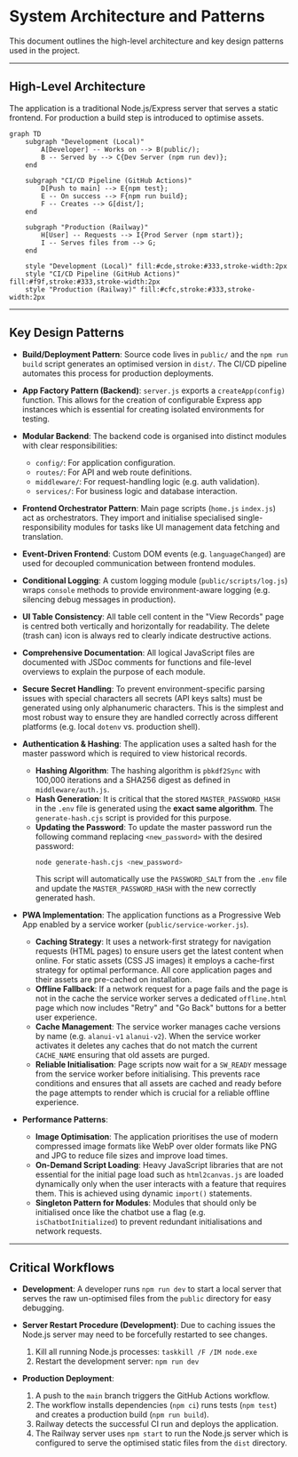 <!-- Alan UI - systemPatterns.md | 10th July 2025, WJW -->

# System Architecture and Patterns

This document outlines the high-level architecture and key design patterns used in the project.

---

## High-Level Architecture

The application is a traditional Node.js/Express server that serves a static frontend. For production a build step is introduced to optimise assets.

```mermaid
graph TD
    subgraph "Development (Local)"
        A[Developer] -- Works on --> B(public/);
        B -- Served by --> C{Dev Server (npm run dev)};
    end

    subgraph "CI/CD Pipeline (GitHub Actions)"
        D[Push to main] --> E{npm test};
        E -- On success --> F{npm run build};
        F -- Creates --> G[dist/];
    end

    subgraph "Production (Railway)"
        H[User] -- Requests --> I{Prod Server (npm start)};
        I -- Serves files from --> G;
    end

    style "Development (Local)" fill:#cde,stroke:#333,stroke-width:2px
    style "CI/CD Pipeline (GitHub Actions)" fill:#f9f,stroke:#333,stroke-width:2px
    style "Production (Railway)" fill:#cfc,stroke:#333,stroke-width:2px
```

---

## Key Design Patterns

-   **Build/Deployment Pattern**: Source code lives in `public/` and the `npm run build` script generates an optimised version in `dist/`. The CI/CD pipeline automates this process for production deployments.

-   **App Factory Pattern (Backend)**: `server.js` exports a `createApp(config)` function. This allows for the creation of configurable Express app instances which is essential for creating isolated environments for testing.

-   **Modular Backend**: The backend code is organised into distinct modules with clear responsibilities:
    -   `config/`: For application configuration.
    -   `routes/`: For API and web route definitions.
    -   `middleware/`: For request-handling logic (e.g. auth validation).
    -   `services/`: For business logic and database interaction.

-   **Frontend Orchestrator Pattern**: Main page scripts (`home.js` `index.js`) act as orchestrators. They import and initialise specialised single-responsibility modules for tasks like UI management data fetching and translation.

-   **Event-Driven Frontend**: Custom DOM events (e.g. `languageChanged`) are used for decoupled communication between frontend modules.

-   **Conditional Logging**: A custom logging module (`public/scripts/log.js`) wraps `console` methods to provide environment-aware logging (e.g. silencing debug messages in production).

-   **UI Table Consistency**: All table cell content in the "View Records" page is centred both vertically and horizontally for readability. The delete (trash can) icon is always red to clearly indicate destructive actions.
-   **Comprehensive Documentation**: All logical JavaScript files are documented with JSDoc comments for functions and file-level overviews to explain the purpose of each module.

-   **Secure Secret Handling**: To prevent environment-specific parsing issues with special characters all secrets (API keys salts) must be generated using only alphanumeric characters. This is the simplest and most robust way to ensure they are handled correctly across different platforms (e.g. local `dotenv` vs. production shell).

-   **Authentication & Hashing**: The application uses a salted hash for the master password which is required to view historical records.
    -   **Hashing Algorithm**: The hashing algorithm is `pbkdf2Sync` with 100,000 iterations and a SHA256 digest as defined in `middleware/auth.js`.
    -   **Hash Generation**: It is critical that the stored `MASTER_PASSWORD_HASH` in the `.env` file is generated using the **exact same algorithm**. The `generate-hash.cjs` script is provided for this purpose.
    -   **Updating the Password**: To update the master password run the following command replacing `<new_password>` with the desired password:
        ```bash
        node generate-hash.cjs <new_password>
        ```
        This script will automatically use the `PASSWORD_SALT` from the `.env` file and update the `MASTER_PASSWORD_HASH` with the new correctly generated hash.

-   **PWA Implementation**: The application functions as a Progressive Web App enabled by a service worker (`public/service-worker.js`).
    -   **Caching Strategy**: It uses a network-first strategy for navigation requests (HTML pages) to ensure users get the latest content when online. For static assets (CSS JS images) it employs a cache-first strategy for optimal performance. All core application pages and their assets are pre-cached on installation.
    -   **Offline Fallback**: If a network request for a page fails and the page is not in the cache the service worker serves a dedicated `offline.html` page which now includes "Retry" and "Go Back" buttons for a better user experience.
    -   **Cache Management**: The service worker manages cache versions by name (e.g. `alanui-v1` `alanui-v2`). When the service worker activates it deletes any caches that do not match the current `CACHE_NAME` ensuring that old assets are purged.
    -   **Reliable Initialisation**: Page scripts now wait for a `SW_READY` message from the service worker before initialising. This prevents race conditions and ensures that all assets are cached and ready before the page attempts to render which is crucial for a reliable offline experience.

-   **Performance Patterns**:
    -   **Image Optimisation**: The application prioritises the use of modern compressed image formats like WebP over older formats like PNG and JPG to reduce file sizes and improve load times.
    -   **On-Demand Script Loading**: Heavy JavaScript libraries that are not essential for the initial page load such as `html2canvas.js` are loaded dynamically only when the user interacts with a feature that requires them. This is achieved using dynamic `import()` statements.
    -   **Singleton Pattern for Modules**: Modules that should only be initialised once like the chatbot use a flag (e.g. `isChatbotInitialized`) to prevent redundant initialisations and network requests.

---

## Critical Workflows

-   **Development**: A developer runs `npm run dev` to start a local server that serves the raw un-optimised files from the `public` directory for easy debugging.

-   **Server Restart Procedure (Development)**: Due to caching issues the Node.js server may need to be forcefully restarted to see changes.
    1.  Kill all running Node.js processes: `taskkill /F /IM node.exe`
    2.  Restart the development server: `npm run dev`

-   **Production Deployment**:
    1.  A push to the `main` branch triggers the GitHub Actions workflow.
    2.  The workflow installs dependencies (`npm ci`) runs tests (`npm test`) and creates a production build (`npm run build`).
    3.  Railway detects the successful CI run and deploys the application.
    4.  The Railway server uses `npm start` to run the Node.js server which is configured to serve the optimised static files from the `dist` directory.
